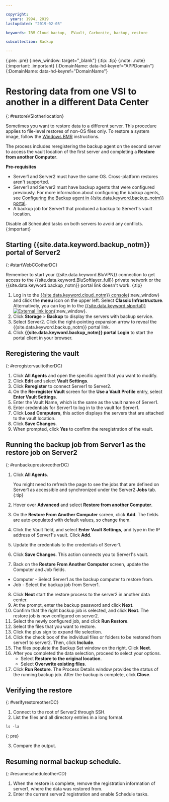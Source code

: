 ```yaml
---

copyright:
  years: 1994, 2019
lastupdated: "2019-02-05"

keywords: IBM Cloud backup,  EVault, Carbonite, backup, restore

subcollection: Backup

---
```

{:pre: .pre}
{:new_window: target="_blank"}
{:tip: .tip}
{:note: .note}
{:important: .important}
{:DomainName: data-hd-keyref="APPDomain"}
{:DomainName: data-hd-keyref="DomainName"}

# Restoring data from one VSI to another in a different Data Center
{: #restoreVSIotherlocation}

Sometimes you want to restore data to a different server. This procedure applies to file-level restores of non-OS files only. To restore a system image, follow the [Windows BMR](/docs/infrastructure/Backup?topic=Backup-restoreBMR) instructions.

The process includes reregistering the backup agent on the second server to access the vault location of the first server and completing a **Restore from another Computer**.

**Pre-requisites**

- Server1 and Server2 must have the same OS. Cross-platform restores aren't supported.
- Server1 and Server2 must have backup agents that were configured previously. For more information about configuring the backup agents, see [Configuring the Backup agent in {{site.data.keyword.backup_notm}} portal](/docs/infrastructure/Backup?topic=Backup-getting-started#getting-started).
- A backup job for Server1 that produced a backup to Server1's vault location.

Disable all Scheduled tasks on both servers to avoid any conflicts.
{:important}

## Starting {{site.data.keyword.backup_notm}} portal of Server2
{: #startWebCCotherDC}

Remember to start your {{site.data.keyword.BluVPN}} connection to get access to the {{site.data.keyword.BluSoftlayer_full}} private network or the {{site.data.keyword.backup_notm}} portal link doesn't work.
{:tip}

1. Log in to the [{{site.data.keyword.cloud_notm}} console](https://{DomainName}){:new_window} and click the **menu** icon on the upper left. Select **Classic Infrastructure**. <br/>
   Alternatively, you can log in to the [{{site.data.keyword.slportal}} ![External link icon](../../icons/launch-glyph.svg "External link icon")](https://control.softlayer.com/){:new_window}.
2. Click **Storage** > **Backup** to display the servers with backup service.
3. Select Server2. Click the right-pointing expansion arrow to reveal the {{site.data.keyword.backup_notm}} portal link.
4. Click **{{site.data.keyword.backup_notm}} portal Login** to start the portal client in your browser.

## Reregistering the vault
{: #reregistervaultotherDC}

1. Click **All Agents** and open the specific agent that you want to modify.
2. Click **Edit** and select **Vault Settings**.
3. Click **Reregister** to connect Server1 to Server2.
4. On the **Re-register Vault** screen for the **Use a Vault Profile** entry, select **Enter Vault Settings**.
5. Enter the Vault Name, which is the same as the vault name of Server1.
6. Enter credentials for Server1 to log in to the vault for Server1.
7. Click **Load Computers**, this action displays the servers that are attached to the vault location.
8. Click **Save Changes**.
9. When prompted, click **Yes** to confirm the reregistration of the vault.

## Running the backup job from Server1 as the restore job on Server2
{: #runbackuprestoreotherDC}

1. Click **All Agents**.

   You might need to refresh the page to see the jobs that are defined on Server1 as accessible and synchronized under the Server2 **Jobs** tab.
   {:tip}
2. Hover over **Advanced** and select **Restore from another Computer**.
3. On the **Restore From Another Computer** screen, click **Add**. The fields are auto-populated with default values, so change them.
4. Click the Vault field, and select **Enter Vault Settings**, and type in the IP address of Server1's vault. Click **Add**.
5. Update the credentials to the credentials of Server1.
6. Click **Save Changes**. This action connects you to Server1's vault.
7. Back on the **Restore From Another Computer** screen, update the Computer and Job fields.
  - Computer - Select Server1 as the backup computer to restore from.
  - Job - Select the backup job from Server1.
8. Click **Next** start the restore process to the server2 in another data center.
9. At the prompt, enter the backup password and click **Next**.
10. Confirm that the right backup job is selected, and click **Next**. The restore job is now configured on server2.
11. Select the newly configured job, and click **Run Restore**.
12. Select the files that you want to restore.
13. Click the plus sign to expand file selection.
14. Click the check box of the individual files or folders to be restored from server1 to server2. Then, click **Include**.
15. The files populate the Backup Set window on the right. Click **Next**.
16. After you completed the data selection, proceed to select your options.
    - Select **Restore to the original location**.
    - Select **Overwrite existing files**.
17. Click **Run Restore**. The Process Details window provides the status of the running backup job. After the backup is complete, click **Close**.


## Verifying the restore
{: #verifyrestoreotherDC}

1. Connect to the root of Server2 through SSH.
2. List the files and all directory entries in a long format.
  ```
  ls -la
  ```
  {: pre}

3. Compare the output.

## Resuming normal backup schedule.
{: #resumescheduleotherCD}

1. When the restore is complete, remove the registration information of server1, where the data was restored from.
2. Enter the current server2 registration and enable Schedule tasks.
